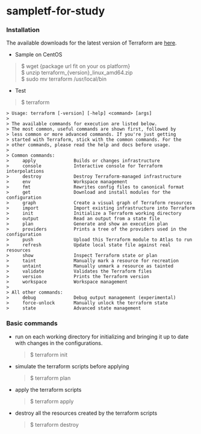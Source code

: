 # sampletf-for-study

### Installation

The available downloads for the latest version of Terraform are [here](https://www.terraform.io/downloads.html). 

* Sample on CentOS
> $ wget {package url fit on your os platform}  
> $ unzip terraform_{version}_linux_amd64.zip  
> $ sudo mv terraform /usr/local/bin  

* Test
> $ terraform

    > Usage: terraform [-version] [-help] <command> [args]
    > 
    > The available commands for execution are listed below.
    > The most common, useful commands are shown first, followed by
    > less common or more advanced commands. If you're just getting
    > started with Terraform, stick with the common commands. For the
    > other commands, please read the help and docs before usage.
    > 
    > Common commands:
    >     apply              Builds or changes infrastructure
    >     console            Interactive console for Terraform interpolations
    >     destroy            Destroy Terraform-managed infrastructure
    >     env                Workspace management
    >     fmt                Rewrites config files to canonical format
    >     get                Download and install modules for the configuration
    >     graph              Create a visual graph of Terraform resources
    >     import             Import existing infrastructure into Terraform
    >     init               Initialize a Terraform working directory
    >     output             Read an output from a state file
    >     plan               Generate and show an execution plan
    >     providers          Prints a tree of the providers used in the configuration
    >     push               Upload this Terraform module to Atlas to run
    >     refresh            Update local state file against real resources
    >     show               Inspect Terraform state or plan
    >     taint              Manually mark a resource for recreation
    >     untaint            Manually unmark a resource as tainted
    >     validate           Validates the Terraform files
    >     version            Prints the Terraform version
    >     workspace          Workspace management
    > 
    > All other commands:
    >     debug              Debug output management (experimental)
    >     force-unlock       Manually unlock the terraform state
    >     state              Advanced state management


### Basic commands
* run on each working directory for initializing and bringing it up to date with changes in the configurations.
  > $ terraform init

* simulate the terraform scripts before applying
  > $ terraform plan

* apply the terraform scripts
  > $ terraform apply

* destroy all the resources created by the terraform scripts
  > $ terraform destroy


